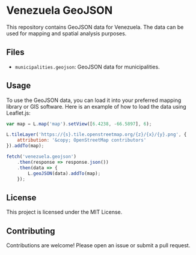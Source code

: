# Venezuela GeoJSON

This repository contains GeoJSON data for Venezuela. The data can be used for mapping and spatial analysis purposes.

## Files

- `municipalities.geojson`: GeoJSON data for municipalities.

## Usage

To use the GeoJSON data, you can load it into your preferred mapping library or GIS software. Here is an example of how to load the data using Leaflet.js:

```javascript
var map = L.map('map').setView([6.4238, -66.5897], 6);

L.tileLayer('https://{s}.tile.openstreetmap.org/{z}/{x}/{y}.png', {
    attribution: '&copy; OpenStreetMap contributors'
}).addTo(map);

fetch('venezuela.geojson')
    .then(response => response.json())
    .then(data => {
        L.geoJSON(data).addTo(map);
    });
```

## License

This project is licensed under the MIT License.

## Contributing

Contributions are welcome! Please open an issue or submit a pull request.

